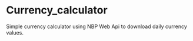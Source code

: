 # Currency_calculator
Simple currency calculator using NBP Web Api to download daily currency values.
